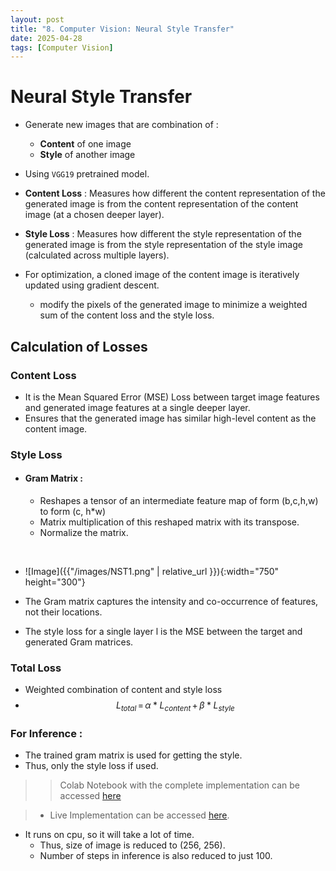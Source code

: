```yaml
---
layout: post
title: "8. Computer Vision: Neural Style Transfer"
date: 2025-04-28
tags: [Computer Vision]
---
```


# Neural Style Transfer

- Generate new images that are combination of :
    - **Content** of one image
    - **Style** of another image

- Using `VGG19` pretrained model.

- **Content Loss** : Measures how different the content representation of the generated image is from the content representation of the content image (at a chosen deeper layer).
- **Style Loss** : Measures how different the style representation of the generated image is from the style representation of the style image (calculated across multiple layers).

- For optimization, a cloned image of the content image is iteratively updated using gradient descent.
    - modify the pixels of the generated image to minimize a weighted sum of the content loss and the style loss.

## Calculation of Losses

### Content Loss

- It is the Mean Squared Error (MSE) Loss between target image features and generated image features at a single deeper layer.
- Ensures that the generated image has similar high-level content as the content image.


### Style Loss 

- #### Gram Matrix :
    - Reshapes a tensor of an intermediate feature map of form (b,c,h,w) to form (c, h*w)
    - Matrix multiplication of this reshaped matrix with its transpose.
    - Normalize the matrix.    
<br>

- ![Image]({{"/images/NST1.png"  | relative_url }}){:width="750" height="300"}


- The Gram matrix captures the intensity and co-occurrence of features, not their locations.
- The style loss for a single layer l is the MSE between the target and generated Gram matrices.

### Total Loss
- Weighted combination of content and style loss
- $$ L_{total} \, = \, \alpha * L_{content} \, + \, \beta * L_{style} $$

### For Inference :

- The trained gram matrix is used for getting the style.
- Thus, only the style loss if used.

> > Colab Notebook with the complete implementation can be accessed [here](https://github.com/Kush-Singh-26/Neural-Style-Transfer/blob/main/Neural_Style_Transfer.ipynb)

> - Live Implementation can be accessed [here](https://huggingface.co/spaces/Kush26/Neural_Style_Transfer).
- It runs on cpu, so it will take a lot of time.
    - Thus, size of image is reduced to (256, 256).
    - Number of steps in inference is also reduced to just 100.